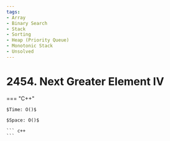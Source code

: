 ```yaml
---
tags:
- Array
- Binary Search
- Stack
- Sorting
- Heap (Priority Queue)
- Monotonic Stack
- Unsolved
---
```



# 2454. Next Greater Element IV

=== "C++"

    $Time: O()$

    $Space: O()$

    ``` c++
    ```